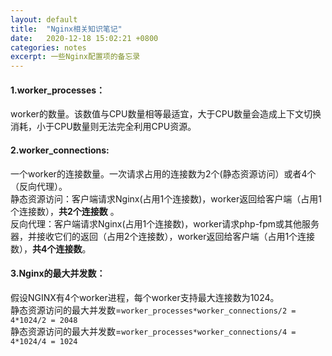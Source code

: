 ```yaml
---
layout: default
title:  "Nginx相关知识笔记"
date:   2020-12-18 15:02:21 +0800
categories: notes
excerpt: 一些Nginx配置项的备忘录
---
```

#### 1.worker_processes： 
worker的数量。该数值与CPU数量相等最适宜，大于CPU数量会造成上下文切换消耗，小于CPU数量则无法完全利用CPU资源。  

#### 2.worker_connections:
一个worker的连接数量。一次请求占用的连接数为2个(静态资源访问）或者4个（反向代理）。  
静态资源访问：客户端请求Nginx(占用1个连接数)，worker返回给客户端（占用1个连接数），__共2个连接数__ 。  
反向代理：客户端请求Nginx(占用1个连接数)，worker请求php-fpm或其他服务器，并接收它们的返回（占用2个连接数），worker返回给客户端（占用1个连接数），__共4个连接数__。  

#### 3.Nginx的最大并发数：
假设NGINX有4个worker进程，每个worker支持最大连接数为1024。  
静态资源访问的最大并发数=`worker_processes*worker_connections/2 = 4*1024/2 = 2048`  
静态资源访问的最大并发数=`worker_processes*worker_connections/4 = 4*1024/4 = 1024`
